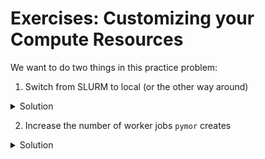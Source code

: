 # Exercises: Customizing your Compute Resources

We want to do two things in this practice problem:

1. Switch from SLURM to local (or the other way around)

<details>
  <summary>Solution</summary>
  In your YAML file, you can change the `pymor.dask_cluster` to either `slurm` or `local`:

  ```yaml
  pymor:
    dask_cluster: "slurm"  # or "local"
  ```
</details>


2. Increase the number of worker jobs `pymor` creates

<details>
  <summary>Solution</summary>

  You can change the number of jobs in your YAML file under `pymor.fixed_jobs`:

  ```yaml
  pymor:
      fixed_jobs: 8
  ```
</details>

